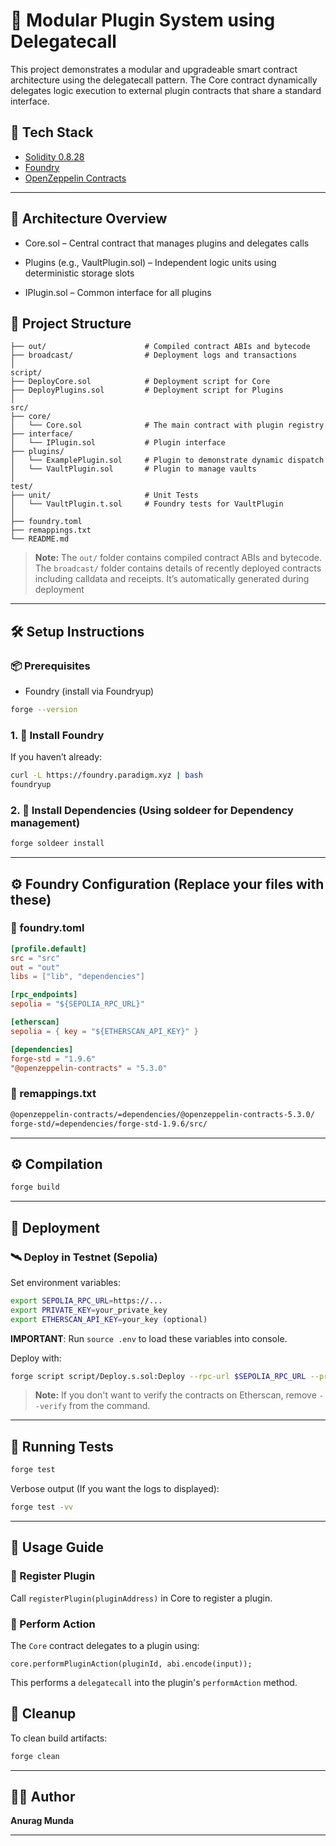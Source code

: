 # 🔌 Modular Plugin System using Delegatecall

This project demonstrates a modular and upgradeable smart contract architecture using the delegatecall pattern. The Core contract dynamically delegates logic execution to external plugin contracts that share a standard interface.

## 📆 Tech Stack

- [Solidity 0.8.28](https://docs.soliditylang.org)
- [Foundry](https://book.getfoundry.sh/)
- [OpenZeppelin Contracts](https://github.com/OpenZeppelin/openzeppelin-contracts)

---

## 🧱 Architecture Overview

- Core.sol – Central contract that manages plugins and delegates calls

- Plugins (e.g., VaultPlugin.sol) – Independent logic units using deterministic storage slots

- IPlugin.sol – Common interface for all plugins

## 📁 Project Structure

```
├── out/                      # Compiled contract ABIs and bytecode
├── broadcast/                # Deployment logs and transactions
│
script/
├── DeployCore.sol            # Deployment script for Core
├── DeployPlugins.sol         # Deployment script for Plugins
│
src/
├── core/
│   └── Core.sol              # The main contract with plugin registry
├── interface/
│   └── IPlugin.sol           # Plugin interface
├── plugins/
│   └── ExamplePlugin.sol     # Plugin to demonstrate dynamic dispatch
│   └── VaultPlugin.sol       # Plugin to manage vaults
│
test/
├── unit/                     # Unit Tests
│   └── VaultPlugin.t.sol     # Foundry tests for VaultPlugin
│
├── foundry.toml
├── remappings.txt
└── README.md
```

> **Note:** The `out/` folder contains compiled contract ABIs and bytecode. The `broadcast/` folder contains details of recently deployed contracts including calldata and receipts. It’s automatically generated during deployment

---

## 🛠 Setup Instructions

### 📦 Prerequisites

- Foundry (install via Foundryup)
  
```bash
forge --version
```

### 1. 📅 Install Foundry

If you haven’t already:

```bash
curl -L https://foundry.paradigm.xyz | bash
foundryup
```

### 2. 🔧 Install Dependencies (Using soldeer for Dependency management)

```bash
forge soldeer install
```

---

## ⚙️ Foundry Configuration (Replace your files with these)

### 🔧 foundry.toml

```toml
[profile.default]
src = "src"
out = "out"
libs = ["lib", "dependencies"]

[rpc_endpoints]
sepolia = "${SEPOLIA_RPC_URL}"

[etherscan]
sepolia = { key = "${ETHERSCAN_API_KEY}" }

[dependencies]
forge-std = "1.9.6"
"@openzeppelin-contracts" = "5.3.0"
```

### 🔗 remappings.txt

```txt
@openzeppelin-contracts/=dependencies/@openzeppelin-contracts-5.3.0/
forge-std/=dependencies/forge-std-1.9.6/src/
```

---

## ⚙️ Compilation

```bash
forge build
```

---

## 🚀 Deployment

### 🛰 Deploy in Testnet (Sepolia)

Set environment variables:

```bash
export SEPOLIA_RPC_URL=https://...
export PRIVATE_KEY=your_private_key
export ETHERSCAN_API_KEY=your_key (optional)
```
**IMPORTANT**:
Run `source .env` to load these variables into console.

Deploy with:

```bash
forge script script/Deploy.s.sol:Deploy --rpc-url $SEPOLIA_RPC_URL --private-key $PRIVATE_KEY --broadcast --verify
```
> **Note:** If you don't want to verify the contracts on Etherscan, remove `--verify` from the command.

---

## 🧪 Running Tests

```bash
forge test
```

Verbose output (If you want the logs to displayed):

```bash
forge test -vv
```

---

## 📘 Usage Guide

### 🔹 Register Plugin

Call `registerPlugin(pluginAddress)` in Core to register a plugin.

### 🔹 Perform Action

The `Core` contract delegates to a plugin using:

```solidity
core.performPluginAction(pluginId, abi.encode(input));
```

This performs a `delegatecall` into the plugin's `performAction` method.

## 🧼 Cleanup

To clean build artifacts:

```bash
forge clean
```

---

## 👨‍💼 Author

**Anurag Munda**

---
